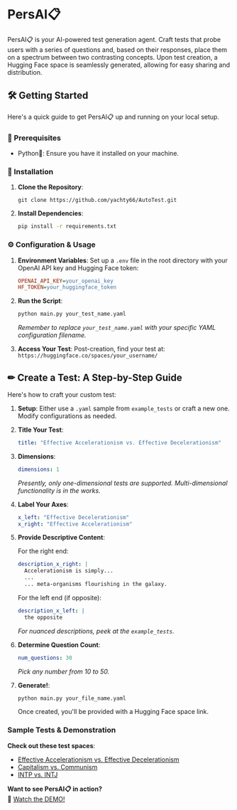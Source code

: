 # PersAI📋

PersAI📋 is your AI-powered test generation agent. Craft tests that probe users with a series of questions and, based on their responses, place them on a spectrum between two contrasting concepts. Upon test creation, a Hugging Face space is seamlessly generated, allowing for easy sharing and distribution.

## 🛠 Getting Started

Here's a quick guide to get PersAI📋 up and running on your local setup.

### 📌 Prerequisites

- Python🐍: Ensure you have it installed on your machine.

### 🔧 Installation

1. **Clone the Repository**: 
   ```
   git clone https://github.com/yachty66/AutoTest.git
   ```

2. **Install Dependencies**:
   ```sh
   pip install -r requirements.txt
   ```

### ⚙ Configuration & Usage

1. **Environment Variables**: Set up a `.env` file in the root directory with your OpenAI API key and Hugging Face token:
   ```ini
   OPENAI_API_KEY=your_openai_key
   HF_TOKEN=your_huggingface_token
   ```

2. **Run the Script**: 
   ```sh
   python main.py your_test_name.yaml
   ```
   *Remember to replace `your_test_name.yaml` with your specific YAML configuration filename.*

3. **Access Your Test**: Post-creation, find your test at: `https://huggingface.co/spaces/your_username/`

## ✏ Create a Test: A Step-by-Step Guide

Here's how to craft your custom test:

1. **Setup**: Either use a `.yaml` sample from `example_tests` or craft a new one. Modify configurations as needed.

2. **Title Your Test**: 
   ```yaml
   title: "Effective Accelerationism vs. Effective Decelerationism"
   ```

3. **Dimensions**:
   ```yaml
   dimensions: 1
   ```
   *Presently, only one-dimensional tests are supported. Multi-dimensional functionality is in the works.*

4. **Label Your Axes**: 
   ```yaml
   x_left: "Effective Decelerationism"
   x_right: "Effective Accelerationism"
   ```

5. **Provide Descriptive Content**:

   For the right end:
   ```yaml
   description_x_right: |
     Accelerationism is simply...
     ...
     ... meta-organisms flourishing in the galaxy.
   ```

   For the left end (if opposite):
   ```yaml
   description_x_left: |
     the opposite
   ```
   *For nuanced descriptions, peek at the `example_tests`.*

6. **Determine Question Count**: 
   ```yaml
   num_questions: 30
   ```
   *Pick any number from 10 to 50.*

7. **Generate!**: 
   ```sh
   python main.py your_file_name.yaml
   ```
   Once created, you'll be provided with a Hugging Face space link.

### Sample Tests & Demonstration 

**Check out these test spaces**:
- [Effective Accelerationism vs. Effective Decelerationism](https://huggingface.co/spaces/yachty66/XSLAYdGsVMD5NbU2jQQdKeEkQJOMxm)
- [Capitalism vs. Communism](https://huggingface.co/spaces/yachty66/ZcXPB8U5MhGHOVhJF2ipGix5X40CgU?logs=build)
- [INTP vs. INTJ](https://huggingface.co/spaces/yachty66/j3l1ENYk2VOqzhx1bmWHEvMt6LWyjP?logs=build)

**Want to see PersAI📋 in action?**  
🎥 [Watch the DEMO!](https://x.com/MaxHager66/status/1703228131241292252?s=20)
